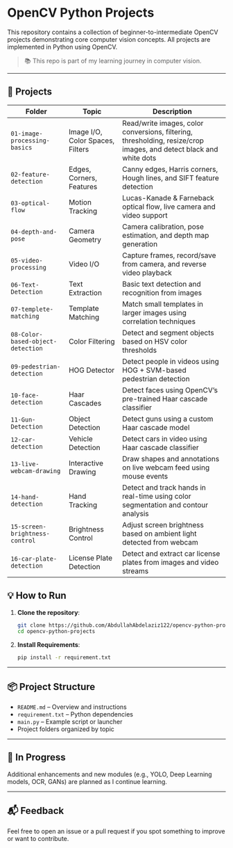 # OpenCV Python Projects

This repository contains a collection of beginner-to-intermediate OpenCV projects demonstrating core computer vision concepts. All projects are implemented in Python using OpenCV.

> 📚 This repo is part of my learning journey in computer vision.

---

## 📁 Projects

| Folder | Topic | Description |
|--------|-------|-------------|
| `01-image-processing-basics` | Image I/O, Color Spaces, Filters | Read/write images, color conversions, filtering, thresholding, resize/crop images, and detect black and white dots |
| `02-feature-detection` | Edges, Corners, Features | Canny edges, Harris corners, Hough lines, and SIFT feature detection |
| `03-optical-flow` | Motion Tracking | Lucas-Kanade & Farneback optical flow, live camera and video support |
| `04-depth-and-pose` | Camera Geometry | Camera calibration, pose estimation, and depth map generation |
| `05-video-processing` | Video I/O | Capture frames, record/save from camera, and reverse video playback |
| `06-Text-Detection` | Text Extraction | Basic text detection and recognition from images |
| `07-templete-matching` | Template Matching | Match small templates in larger images using correlation techniques |
| `08-Color-based-object-detection` | Color Filtering | Detect and segment objects based on HSV color thresholds |
| `09-pedestrian-detection` | HOG Detector | Detect people in videos using HOG + SVM-based pedestrian detection |
| `10-face-detection` | Haar Cascades | Detect faces using OpenCV’s pre-trained Haar cascade classifier |
| `11-Gun-Detection` | Object Detection | Detect guns using a custom Haar cascade model |
| `12-car-detection` | Vehicle Detection | Detect cars in video using Haar cascade classifier |
| `13-live-webcam-drawing` | Interactive Drawing | Draw shapes and annotations on live webcam feed using mouse events |
| `14-hand-detection` | Hand Tracking | Detect and track hands in real-time using color segmentation and contour analysis |
| `15-screen-brightness-control` | Brightness Control | Adjust screen brightness based on ambient light detected from webcam |
| `16-car-plate-detection` | License Plate Detection | Detect and extract car license plates from images and video streams |

## 💡 How to Run

1. **Clone the repository**:
   ```bash
   git clone https://github.com/AbdullahAbdelaziz122/opencv-python-projects.git
   cd opencv-python-projects


2. **Install Requirements**:

   ```bash
   pip install -r requirement.txt
   ```

---

## 📦 Project Structure

* `README.md` – Overview and instructions
* `requirement.txt` – Python dependencies
* `main.py` – Example script or launcher
* Project folders organized by topic

---

## 🚧 In Progress

Additional enhancements and new modules (e.g., YOLO, Deep Learning models, OCR, GANs) are planned as I continue learning.

---

## 📬 Feedback

Feel free to open an issue or a pull request if you spot something to improve or want to contribute.
